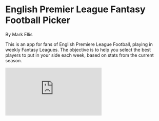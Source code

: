 # English Premier League Fantasy Football Picker

By Mark Ellis

This is an app for fans of English Premiere League Football, playing in weekly Fantasy Leagues. The objective is to help you select the best players to put in your side each week, based on stats from the current season.

![alt tag](https://github.com/markellisdev/NSS-FFP-FrontEndCapstone/files/769941/EPL_FFP_Slide.pdf)